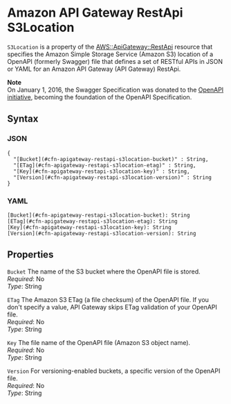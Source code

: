 # Amazon API Gateway RestApi S3Location<a name="aws-properties-apitgateway-restapi-bodys3location"></a>

`S3Location` is a property of the [AWS::ApiGateway::RestApi](aws-resource-apigateway-restapi.md) resource that specifies the Amazon Simple Storage Service \(Amazon S3\) location of a OpenAPI \(formerly Swagger\) file that defines a set of RESTful APIs in JSON or YAML for an Amazon API Gateway \(API Gateway\) RestApi\.

**Note**  
On January 1, 2016, the Swagger Specification was donated to the [OpenAPI initiative](https://www.openapis.org/), becoming the foundation of the OpenAPI Specification\.

## Syntax<a name="w4ab1c21c14c49b7"></a>

### JSON<a name="aws-properties-apitgateway-restapi-bodys3location-syntax.json"></a>

```
{
  "[Bucket](#cfn-apigateway-restapi-s3location-bucket)" : String,
  "[ETag](#cfn-apigateway-restapi-s3location-etag)" : String,
  "[Key](#cfn-apigateway-restapi-s3location-key)" : String,
  "[Version](#cfn-apigateway-restapi-s3location-version)" : String
}
```

### YAML<a name="aws-properties-apitgateway-restapi-bodys3location-syntax.yaml"></a>

```
[Bucket](#cfn-apigateway-restapi-s3location-bucket): String
[ETag](#cfn-apigateway-restapi-s3location-etag): String
[Key](#cfn-apigateway-restapi-s3location-key): String
[Version](#cfn-apigateway-restapi-s3location-version): String
```

## Properties<a name="w4ab1c21c14c49b9"></a>

`Bucket`  <a name="cfn-apigateway-restapi-s3location-bucket"></a>
The name of the S3 bucket where the OpenAPI file is stored\.  
*Required*: No  
*Type*: String

`ETag`  <a name="cfn-apigateway-restapi-s3location-etag"></a>
The Amazon S3 ETag \(a file checksum\) of the OpenAPI file\. If you don't specify a value, API Gateway skips ETag validation of your OpenAPI file\.  
*Required*: No  
*Type*: String

`Key`  <a name="cfn-apigateway-restapi-s3location-key"></a>
The file name of the OpenAPI file \(Amazon S3 object name\)\.  
*Required*: No  
*Type*: String

`Version`  <a name="cfn-apigateway-restapi-s3location-version"></a>
For versioning\-enabled buckets, a specific version of the OpenAPI file\.  
*Required*: No  
*Type*: String